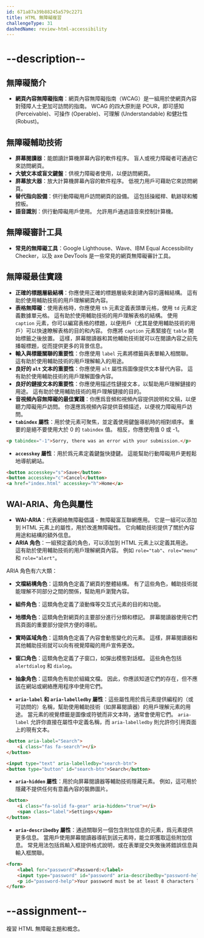 ```yaml
---
id: 671a87a39b88245a579c2271
title: HTML 無障礙複習
challengeType: 31
dashedName: review-html-accessibility
---
```


# --description--

## 無障礙簡介

- **網頁內容無障礙指南**：網頁內容無障礙指南（WCAG）是一組用於使網頁內容對殘障人士更加可訪問的指南。 WCAG 的四大原則是 POUR，即可感知 (Perceivable)、可操作 (Operable)、可理解 (Understandable) 和健壯性 (Robust)。

## 無障礙輔助技術

- **屏幕閱讀器**：能朗讀計算機屏幕內容的軟件程序。 盲人或視力障礙者可通過它來訪問網頁。
- **大號文本或盲文鍵盤**：供視力障礙者使用，以便訪問網頁。
- **屏幕放大器**：放大計算機屏幕內容的軟件程序。 低視力用戶可藉助它來訪問網頁。
- **替代指向設備**：供行動障礙用戶訪問網頁的設備。 這包括操縱桿、軌跡球和觸控板。
- **語音識別**：供行動障礙用戶使用。 允許用戶通過語音來控制計算機。

## 無障礙審計工具

- **常見的無障礙工具**：Google Lighthouse、Wave、IBM Equal Accessibility Checker，以及 axe DevTools 是一些常見的網頁無障礙審計工具。

## 無障礙最佳實踐

- **正確的標題層級結構**：你應使用正確的標題層級來創建內容的邏輯結構。 這有助於使用輔助技術的用戶理解網頁內容。
- **表格無障礙**：使用表格時，你應使用 `th` 元素定義表頭單元格，使用 `td` 元素定義數據單元格。 這有助於使用輔助技術的用戶理解表格的結構。 使用 `caption` 元素，你可以編寫表格的標題，以便用戶（尤其是使用輔助技術的用戶）可以快速瞭解表格的目的和內容。 你應將 `caption` 元素緊接在 `table` 開始標籤之後放置。 這樣，屏幕閱讀器和其他輔助技術就可以在閱讀內容之前先播報標題，從而提供更多的背景信息。
- **輸入與標籤關聯的重要性**：你應使用 `label` 元素將標籤與表單輸入相關聯。 這有助於使用輔助技術的用戶理解輸入的用途。
- **良好的 `alt` 文本的重要性**：你應使用 `alt` 屬性爲圖像提供文本替代內容。 這有助於使用輔助技術的用戶理解圖像內容。
- **良好的鏈接文本的重要性**：你應使用描述性鏈接文本，以幫助用戶理解鏈接的用途。 這有助於使用輔助技術的用戶理解鏈接的目的。
- **音視頻內容無障礙的最佳實踐**：你應爲音頻和視頻內容提供說明和文稿，以便聽力障礙用戶訪問。 你還應爲視頻內容提供音頻描述，以便視力障礙用戶訪問。
- **`tabindex` 屬性**：用於使元素可聚焦，並定義使用鍵盤導航時的相對順序。 重要的是絕不要使用大於 0 的 `tabindex` 值。 相反，你應使用值 0 或 -1。

```html
<p tabindex="-1">Sorry, there was an error with your submission.</p>
```

- **`accesskey` 屬性**：用於爲元素定義鍵盤快捷鍵。 這能幫助行動障礙用戶更輕鬆地導航網站。

```html
<button accesskey="s">Save</button>
<button accesskey="c">Cancel</button>
<a href="index.html" accesskey="h">Home</a>
```

## WAI-ARIA、角色與屬性

- **WAI-ARIA**：代表網絡無障礙倡議 - 無障礙富互聯網應用。 它是一組可以添加到 HTML 元素上的屬性，用於改進無障礙性。 它向輔助技術提供了關於內容用途和結構的額外信息。
- **ARIA 角色**：一組預定義的角色，可以添加到 HTML 元素上以定義其用途。 這有助於使用輔助技術的用戶理解網頁內容。 例如 `role="tab"`、`role="menu"` 和 `role="alert"`。

ARIA 角色有六大類：

- **文檔結構角色**：這類角色定義了網頁的整體結構。 有了這些角色，輔助技術就能理解不同部分之間的關係，幫助用戶瀏覽內容。
- **組件角色**：這類角色定義了滾動條等交互式元素的目的和功能。
- **地標角色**：這類角色對網頁的主要部分進行分類和標記。 屏幕閱讀器使用它們爲頁面的重要部分提供方便的導航。
- **實時區域角色**：這類角色定義了內容會動態變化的元素。 這樣，屏幕閱讀器和其他輔助技術就可以向有視覺障礙的用戶宣佈更改。
- **窗口角色**：這類角色定義了子窗口，如彈出模態對話框。 這些角色包括 `alertdialog` 和 `dialog`。
- **抽象角色**：這類角色有助於組織文檔。 因此，你應該知道它們的存在，但不應該在網站或網絡應用程序中使用它們。

- **`aria-label` 和 `aria-labelledby` 屬性**：這些屬性用於爲元素提供編程的（或可訪問的）名稱，幫助使用輔助技術（如屏幕閱讀器）的用戶理解元素的用途。 當元素的視覺標籤是圖像或符號而非文本時，通常會使用它們。 `aria-label` 允許你直接在屬性中定義名稱，而 `aria-labelledby` 則允許你引用頁面上的現有文本。

```html
<button aria-label="Search">
    <i class="fas fa-search"></i>
</button>
```

```html
<input type="text" aria-labelledby="search-btn">
<button type="button" id="search-btn">Search</button>
```

- **`aria-hidden` 屬性**：用於向屏幕閱讀器等輔助技術隱藏元素。 例如，這可用於隱藏不提供任何有意義內容的裝飾圖片。

```html
<button>
    <i class="fa-solid fa-gear" aria-hidden="true"></i>
    <span class="label">Settings</span>
</button>
```

- **`aria-describedby` 屬性**：通過關聯另一個包含附加信息的元素，爲元素提供更多信息。 當用戶使用屏幕閱讀器導航到該元素時，能立即獲取這些附加信息。 常見用法包括爲輸入框提供格式說明，或在表單提交失敗後將錯誤信息與輸入框關聯。

```html
<form>
    <label for="password">Password:</label>
    <input type="password" id="password" aria-describedby="password-help" />
    <p id="password-help">Your password must be at least 8 characters long.</p>
</form>
```

# --assignment--

複習 HTML 無障礙主題和概念。
